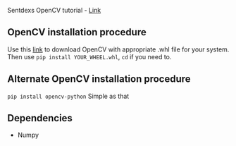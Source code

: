 Sentdexs OpenCV tutorial - [Link](https://www.youtube.com/playlist?list=PLQVvvaa0QuDdttJXlLtAJxJetJcqmqlQq)

## OpenCV installation procedure
Use this [link](https://www.lfd.uci.edu/~gohlke/pythonlibs/) to download OpenCV with appropriate .whl file for your system.
Then use `pip install YOUR_WHEEL.whl`, `cd` if you need to.

## Alternate OpenCV installation procedure
`pip install opencv-python`
Simple as that
## Dependencies 
- Numpy
